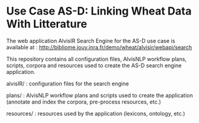 # Use Case AS-D: Linking Wheat Data With Litterature


The web application AlvisIR Search Engine for the AS-D use case is available at : http://bibliome.jouy.inra.fr/demo/wheat/alvisir/webapi/search

This repository contains all configuration files, AlvisNLP workflow plans, scripts, corpora and resources used to create the AS-D search engine application.

alvisIR/ : configuration files for the search engine

plans/ : AlvisNLP workflow plans and scripts used to create the application (annotate and index the corpora, pre-process resources, etc.)

resources/ : resources used by the application (lexicons, ontology, etc.)

